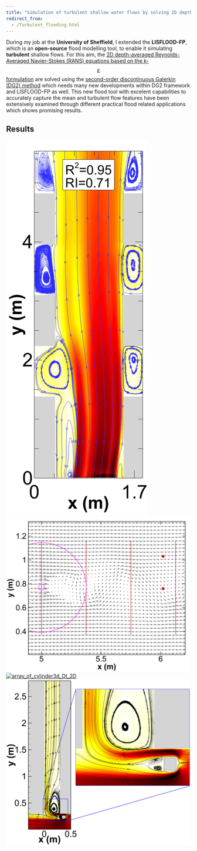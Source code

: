 ```yaml
---
title: "Simulation of turbulent shallow water flows by solving 2D depth-averaged Reynolds-Averaged Navier-Stokes (RANS) equations using DG method"
redirect_from: 
  - /Turbulent_flooding.html
---
```


During my job at the **University of Sheffield**, I extended the **LISFLOOD-FP**, which is an **open-source** flood modelling tool, to enable it simulating **turbulent** shallow flows. 
For this aim, the [2D depth-averaged Reynolds-Averaged Navier-Stokes (RANS) equations based on the k-$$\varepsilon$$ formulation](https://ascelibrary.org/doi/10.1061/%28ASCE%29HY.1943-7900.0001639) are solved using the [second-order discontinuous
Galerkin (DG2) method](https://www.sciencedirect.com/science/article/pii/S004578251830389X) which needs many new developments within DG2 framework and LISFLOOD-FP as well. This new flood tool with excelent capabilities to accurately capture the mean and turbulent flow features have
been extensively examined through different practical flood related applications which shows promising results. 


## Results
![Many_cavities](/files/turbulent_flooding/Many_cavities.png)
[![conical_island](/files/turbulent_flooding/conical_island.png)](https://www.youtube.com/watch?v=PByxld06gU4)
[![array_of_cylinder3d_Dt_2D](/files/turbulent_flooding/array_of_cylinder3d_Dt_2D.png)](https://www.youtube.com/watch?v=JMv3jLEjzp4)
[![T_junction](/files/turbulent_flooding/T_junction.png)](https://www.youtube.com/shorts/G43xtVfk_iU)
